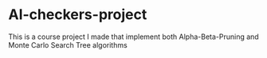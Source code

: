 # AI-checkers-project
This is a course project I made that implement both Alpha-Beta-Pruning and Monte Carlo Search Tree algorithms
